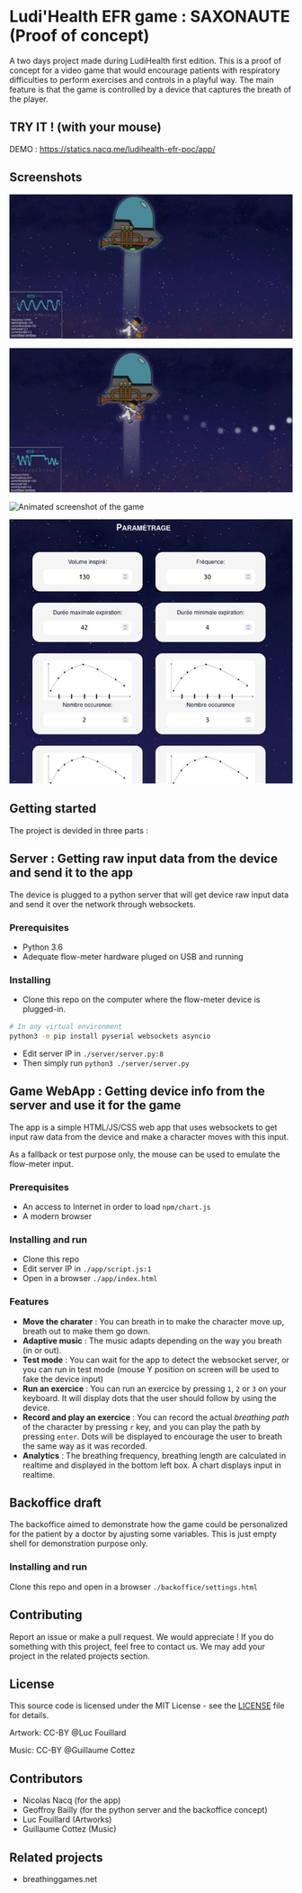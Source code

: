 # Ludi'Health EFR game : SAXONAUTE (Proof of concept)

A two days project made during LudiHealth first edition. This is a proof of concept for a video game that would encourage patients with respiratory difficulties to perform exercises and controls in a playful way. The main feature is that the game is controlled by a device that captures the breath of the player.

## TRY IT ! (with your mouse)

DEMO : https://statics.nacq.me/ludihealth-efr-poc/app/

## Screenshots

![Screenshot of the game](screenshots/screenshot-1.jpg)

![Screenshot of the game](screenshots/screenshot-2.jpg)

![Animated screenshot of the game](screenshots/screenshot-3.gif)

![Screenshot of the backoffice](screenshots/screenshot-4.jpg)


## Getting started

The project is devided in three parts : 

## Server : Getting raw input data from the device and send it to the app

The device is plugged to a python server that will get device raw input data and send it over the network through websockets.

### Prerequisites

* Python 3.6
* Adequate flow-meter hardware pluged on USB and running

### Installing

 * Clone this repo on the computer where the flow-meter device is plugged-in.
```sh
# In any virtual environment
python3 -m pip install pyserial websockets asyncio
```
 * Edit server IP in `./server/server.py:8`
 * Then simply run ```python3 ./server/server.py```


## Game WebApp : Getting device info from the server and use it for the game


The app is a simple HTML/JS/CSS web app that uses websockets to get input raw data from the device and make a character moves with this input. 

As a fallback or test purpose only, the mouse can be used to emulate the flow-meter input.


### Prerequisites

* An access to Internet in order to load `npm/chart.js`
* A modern browser

### Installing and run

 * Clone this repo 
 * Edit server IP in `./app/script.js:1`
 * Open in a browser `./app/index.html`

### Features
 
 - **Move the charater** : You can breath in to make the character move up, breath out to make them go down.
 - **Adaptive music** : The music adapts depending on the way you breath (in or out).
 - **Test mode** : You can wait for the app to detect the websocket server, or you can run in test mode (mouse Y position on screen will be used to fake the device input)
 - **Run an exercice** : You can run an exercice by pressing `1`, `2` or `3` on your keyboard. It will display dots that the user should follow by using the device.
 - **Record and play an exercice** : You can record the actual *breathing path* of the character by pressing `r` key, and you can play the path by pressing `enter`. Dots will be displayed to encourage the user to breath the same way as it was recorded.
 - **Analytics** : The breathing frequency, breathing length are calculated in realtime and displayed in the bottom left box. A chart displays input in realtime.

## Backoffice draft

The backoffice aimed to demonstrate how the game could be personalized for the patient by a doctor by ajusting some variables. This is just empty shell for demonstration purpose only.

### Installing and run


Clone this repo and open in a browser `./backoffice/settings.html`

## Contributing

Report an issue or make a pull request. We would appreciate ! If you do something with this project, feel free to contact us. We may add your project in the related projects section.


## License

This source code is licensed under the MIT License - see the [LICENSE](LICENSE) file for details.

Artwork: CC-BY @Luc Fouillard

Music: CC-BY @Guillaume Cottez 


## Contributors

- Nicolas Nacq (for the app)
- Geoffroy Bailly (for the python server and the backoffice concept)
- Luc Fouillard (Artworks)
- Guillaume Cottez (Music)

## Related projects

 - breathinggames.net